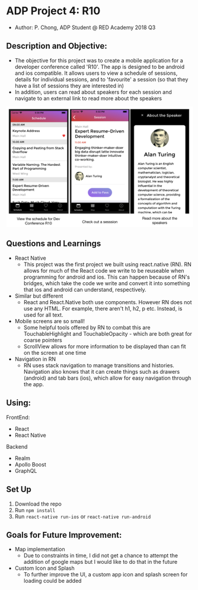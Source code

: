 # ADP Project 4: R10

- Author: P. Chong, ADP Student @ RED Academy 2018 Q3

## Description and Objective:

- The objective for this project was to create a mobile application for a developer conference called 'R10'. The app is designed to be android and ios compatible. It allows users to view a schedule of sessions, details for individual sessions, and to 'favourite' a session (so that they have a list of sessions they are interested in)
- In addition, users can read about speakers for each session and navigate to an external link to read more about the speakers

![R10 Screens](./Screens.png)

## Questions and Learnings

- React Native
  - This project was the first project we built using react.native (RN). RN allows for much of the React code we write to be reuseable when programming for android and ios. This can happen because of RN's bridges, which take the code we write and convert it into something that ios and android can understand, respectively.
- Similar but different
  - React and React.Native both use components. However RN does not use any HTML. For example, there aren't h1, h2, p etc. Instead, <Text> is used for all text.
- Mobile screens are so small!
  - Some helpful tools offered by RN to combat this are TouchableHighlight and TouchableOpacity - which are both great for coarse pointers
  - ScrollView allows for more information to be displayed than can fit on the screen at one time
- Navigation in RN
  - RN uses stack navigation to manage transitions and histories. Navigation also knows that it can create things such as drawers (android) and tab bars (ios), which allow for easy navigation through the app.

## Using:

FrontEnd:

- React
- React Native

Backend

- Realm
- Apollo Boost
- GraphQL

## Set Up

1. Download the repo
1. Run
   `npm install`
1. Run `react-native run-ios` or `react-native run-android`

## Goals for Future Improvement:

- Map implementation
  - Due to constraints in time, I did not get a chance to attempt the addition of google maps but I would like to do that in the future
- Custom Icon and Splash
  - To further improve the UI, a custom app icon and splash screen for loading could be added
